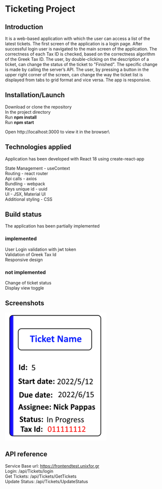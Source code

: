 # Ticketing Project

## Introduction

It is a web-based application with which the user can access a list of the latest tickets.
The first screen of the application is a login page.
After successful login user is navigated to the main screen of the application.
The correctness of each Tax ID is checked, based on the correctness algorithm of the Greek Tax
ID.
The user, by double-clicking on the description of a ticket, can change the status of the ticket
to "Finished". The specific change is made by calling the server’s API.
The user, by pressing a button in the upper right corner of the screen, can change
the way the ticket list is displayed from tabs to grid format and vice versa.
The app is responsive.

## Installation/Launch

Download or clone the repository\
In the project directory\
Run **npm install**\
Run **npm start**

Open http://localhost:3000 to view it in the browser\

## Technologies applied

Application has been developed with React 18 using create-react-app

State Management - useContext\
Routing - react router\
Api calls - axios\
Bundling - webpack\
Keys unique id - uuid\
UI - JSX, Material UI\
Additional styling - CSS

## Build status

The application has been partially implemented

### implemented

User Login validation with jwt token\
Validation of Greek Tax Id\
Responsive design

### not implemented

Change of ticket status\
Display view toggle

## Screenshots

![Alt text](/public//ticket.PNG)

## API reference

Service Base url: https://frontendtest.unixfor.gr \
Login: /api/Tickets/login\
Get Tickets: /api/Tickets/GetTickets\
Update Status: /api/Tickets/UpdateStatus
